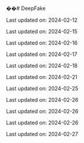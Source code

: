 ��#   D e e p F a k e  
 

Last updated on: 2024-02-12

Last updated on: 2024-02-15

Last updated on: 2024-02-16

Last updated on: 2024-02-17

Last updated on: 2024-02-18

Last updated on: 2024-02-21

Last updated on: 2024-02-25

Last updated on: 2024-02-26

Last updated on: 2024-02-26

Last updated on: 2024-02-26

Last updated on: 2024-02-27